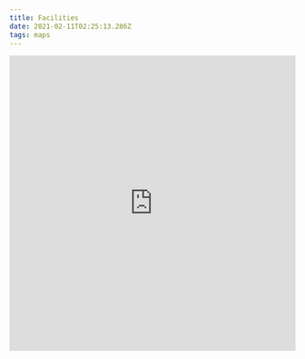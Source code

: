 ```yaml
---
title: Facilities
date: 2021-02-11T02:25:13.286Z
tags: maps
---
```

<iframe width="100%" height="520" frameborder="0" src="https://nycplanning.carto.com/u/dcpbuilder/builder/27da8190-35a4-4026-b6cf-4c20bbe8923a/embed" allowfullscreen webkitallowfullscreen mozallowfullscreen oallowfullscreen msallowfullscreen></iframe>